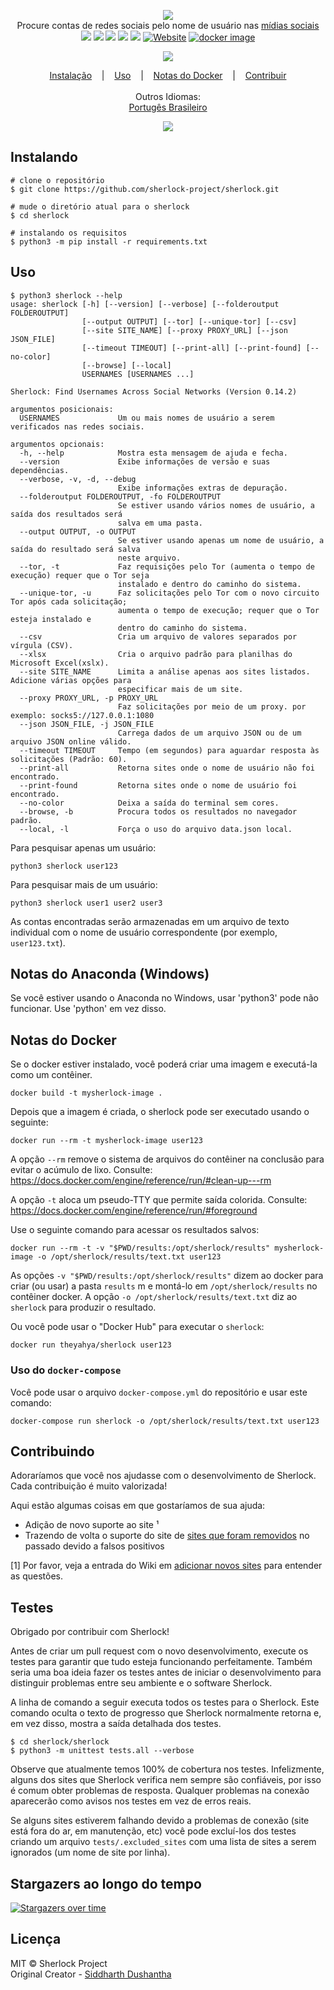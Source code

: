 <p align=center>

  <img src="https://user-images.githubusercontent.com/27065646/53551960-ae4dff80-3b3a-11e9-9075-cef786c69364.png"/>

  <br>
  <span>Procure contas de redes sociais pelo nome de usuário nas <a href="https://github.com/sherlock-project/sherlock/blob/master/sites.md">mídias sociais</a></span>
  <br>
  <a target="_blank" href="https://www.python.org/downloads/" title="Python version"><img src="https://img.shields.io/badge/python-%3E=_3.6-green.svg"></a>
  <a target="_blank" href="LICENSE" title="License: MIT"><img src="https://img.shields.io/badge/License-MIT-blue.svg"></a>
  <a target="_blank" href="https://github.com/sherlock-project/sherlock/actions" title="Test Status"><img src="https://github.com/sherlock-project/sherlock/workflows/Tests/badge.svg?branch=master"></a>
  <a target="_blank" href="https://github.com/sherlock-project/sherlock/actions" title="Nightly Tests"><img src="https://github.com/sherlock-project/sherlock/workflows/Nightly/badge.svg?branch=master"></a>
  <a target="_blank" href="https://twitter.com/intent/tweet?text=%F0%9F%94%8E%20Find%20usernames%20across%20social%20networks%20&url=https://github.com/sherlock-project/sherlock&hashtags=hacking,%20osint,%20bugbounty,%20reconnaissance" title="Share on Twitter"><img src="https://img.shields.io/twitter/url/http/shields.io.svg?style=social"></a>
  <a target="_blank" href="http://sherlock-project.github.io/"><img alt="Website" src="https://img.shields.io/website-up-down-green-red/http/sherlock-project.github.io/..svg"></a>
  <a target="_blank" href="https://hub.docker.com/r/theyahya/sherlock"><img alt="docker image" src="https://img.shields.io/docker/v/theyahya/sherlock"></a>
</p>

<p align="center">
<a href="https://asciinema.org/a/223115">
<img src="./images/sherlock_demo.gif"/>
</a>
</p>

<p align="center">
  <a href="#instalando">Instalação</a>
  &nbsp;&nbsp;&nbsp;|&nbsp;&nbsp;&nbsp;
  <a href="#uso">Uso</a>
  &nbsp;&nbsp;&nbsp;|&nbsp;&nbsp;&nbsp;
  <a href="#notas-do-docker">Notas do Docker</a>
  &nbsp;&nbsp;&nbsp;|&nbsp;&nbsp;&nbsp;
  <a href="#contribuindo">Contribuir</a>
  <br><br>
  <spam>Outros Idiomas: </spam>
  <br>
  <a href="./languages/pt-br.md">Portugês Brasileiro</a>
</p>

<p align="center">
<a href="https://asciinema.org/a/223115">
<img src="../images/sherlock_demo.gif"/>
</a>
</p>


## Instalando

```console
# clone o repositório
$ git clone https://github.com/sherlock-project/sherlock.git

# mude o diretório atual para o sherlock
$ cd sherlock

# instalando os requisitos
$ python3 -m pip install -r requirements.txt
```

## Uso

```console
$ python3 sherlock --help
usage: sherlock [-h] [--version] [--verbose] [--folderoutput FOLDEROUTPUT]
                [--output OUTPUT] [--tor] [--unique-tor] [--csv]
                [--site SITE_NAME] [--proxy PROXY_URL] [--json JSON_FILE]
                [--timeout TIMEOUT] [--print-all] [--print-found] [--no-color]
                [--browse] [--local]
                USERNAMES [USERNAMES ...]

Sherlock: Find Usernames Across Social Networks (Version 0.14.2)

argumentos posicionais:
  USERNAMES             Um ou mais nomes de usuário a serem verificados nas redes sociais.

argumentos opcionais:
  -h, --help            Mostra esta mensagem de ajuda e fecha.
  --version             Exibe informações de versão e suas dependências.
  --verbose, -v, -d, --debug
                        Exibe informações extras de depuração.
  --folderoutput FOLDEROUTPUT, -fo FOLDEROUTPUT
                        Se estiver usando vários nomes de usuário, a saída dos resultados será
                        salva em uma pasta.
  --output OUTPUT, -o OUTPUT
                        Se estiver usando apenas um nome de usuário, a saída do resultado será salva
                        neste arquivo.
  --tor, -t             Faz requisições pelo Tor (aumenta o tempo de execução) requer que o Tor seja
                        instalado e dentro do caminho do sistema.
  --unique-tor, -u      Faz solicitações pelo Tor com o novo circuito Tor após cada solicitação;
                        aumenta o tempo de execução; requer que o Tor esteja instalado e
                        dentro do caminho do sistema.
  --csv                 Cria um arquivo de valores separados por vírgula (CSV).
  --xlsx                Cria o arquivo padrão para planilhas do Microsoft Excel(xslx).
  --site SITE_NAME      Limita a análise apenas aos sites listados. Adicione várias opções para
                        especificar mais de um site.
  --proxy PROXY_URL, -p PROXY_URL
                        Faz solicitações por meio de um proxy. por exemplo: socks5://127.0.0.1:1080
  --json JSON_FILE, -j JSON_FILE
                        Carrega dados de um arquivo JSON ou de um arquivo JSON online válido.
  --timeout TIMEOUT     Tempo (em segundos) para aguardar resposta às solicitações (Padrão: 60).
  --print-all           Retorna sites onde o nome de usuário não foi encontrado.
  --print-found         Retorna sites onde o nome de usuário foi encontrado.
  --no-color            Deixa a saída do terminal sem cores.
  --browse, -b          Procura todos os resultados no navegador padrão.
  --local, -l           Força o uso do arquivo data.json local.
```

Para pesquisar apenas um usuário:
```
python3 sherlock user123
```

Para pesquisar mais de um usuário:
```
python3 sherlock user1 user2 user3
```

As contas encontradas serão armazenadas em um arquivo de texto individual com o nome de usuário correspondente (por exemplo, ```user123.txt```).

## Notas do Anaconda (Windows)

Se você estiver usando o Anaconda no Windows, usar 'python3' pode não funcionar. Use 'python' em vez disso.

## Notas do Docker

Se o docker estiver instalado, você poderá criar uma imagem e executá-la como um contêiner.

```
docker build -t mysherlock-image .
```

Depois que a imagem é criada, o sherlock pode ser executado usando o seguinte:

```
docker run --rm -t mysherlock-image user123
```

A opção ```--rm``` remove o sistema de arquivos do contêiner na conclusão para evitar o acúmulo de lixo. Consulte: https://docs.docker.com/engine/reference/run/#clean-up---rm

A opção ```-t``` aloca um pseudo-TTY que permite saída colorida. Consulte: https://docs.docker.com/engine/reference/run/#foreground

Use o seguinte comando para acessar os resultados salvos:

```
docker run --rm -t -v "$PWD/results:/opt/sherlock/results" mysherlock-image -o /opt/sherlock/results/text.txt user123
```

As opções ```-v "$PWD/results:/opt/sherlock/results"``` dizem ao docker para criar (ou usar) a pasta `results` m e montá-lo em `/opt/sherlock/results` no contêiner docker. A opção `-o /opt/sherlock/results/text.txt` diz ao `sherlock` para produzir o resultado.

Ou você pode usar o "Docker Hub" para executar o `sherlock`:
```
docker run theyahya/sherlock user123
```

### Uso do `docker-compose`

Você pode usar o arquivo `docker-compose.yml` do repositório e usar este comando:

```
docker-compose run sherlock -o /opt/sherlock/results/text.txt user123
```

## Contribuindo
Adoraríamos que você nos ajudasse com o desenvolvimento de Sherlock. Cada contribuição é muito valorizada!

Aqui estão algumas coisas em que gostaríamos de sua ajuda:
- Adição de novo suporte ao site ¹
- Trazendo de volta o suporte do site de [sites que foram removidos](removed_sites.md) no passado devido a falsos positivos

[1] Por favor, veja a entrada do Wiki em [adicionar novos sites](https://github.com/sherlock-project/sherlock/wiki/Adding-Sites-To-Sherlock)
para entender as questões.

## Testes

Obrigado por contribuir com Sherlock!

Antes de criar um pull request com o novo desenvolvimento, execute os testes
para garantir que tudo esteja funcionando perfeitamente. Também seria uma boa ideia fazer os testes
antes de iniciar o desenvolvimento para distinguir problemas entre seu
ambiente e o software Sherlock.

A linha de comando a seguir executa todos os testes para o Sherlock.
Este comando oculta o texto de progresso que Sherlock normalmente
retorna e, em vez disso, mostra a saída detalhada dos testes.

```
$ cd sherlock/sherlock
$ python3 -m unittest tests.all --verbose
```

Observe que atualmente temos 100% de cobertura nos testes. Infelizmente, alguns
dos sites que Sherlock verifica nem sempre são confiáveis, por isso é comum
obter problemas de resposta. Qualquer problemas na conexão aparecerão como
avisos nos testes em vez de erros reais.

Se alguns sites estiverem falhando devido a problemas de conexão (site está fora do ar, em manutenção, etc)
você pode excluí-los dos testes criando um arquivo `tests/.excluded_sites` com uma
lista de sites a serem ignorados (um nome de site por linha).

## Stargazers ao longo do tempo

[![Stargazers over time](https://starchart.cc/sherlock-project/sherlock.svg)](https://starchart.cc/sherlock-project/sherlock)

## Licença

MIT © Sherlock Project<br/>
Original Creator - [Siddharth Dushantha](https://github.com/sdushantha)
